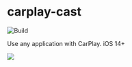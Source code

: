 # carplay-cast

![Build](https://github.com/EthanArbuckle/carplay-cast/workflows/Build/badge.svg)

Use any application with CarPlay. iOS 14+


![](.github/imgs/youtube-launch.gif)
